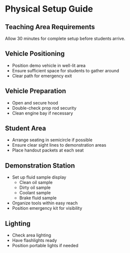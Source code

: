 # Physical Setup Guide

## Teaching Area Requirements
Allow 30 minutes for complete setup before students arrive.

## Vehicle Positioning
- Position demo vehicle in well-lit area
- Ensure sufficient space for students to gather around
- Clear path for emergency exit

## Vehicle Preparation
- Open and secure hood
- Double-check prop rod security
- Clean engine bay if necessary

## Student Area
- Arrange seating in semicircle if possible
- Ensure clear sight lines to demonstration areas
- Place handout packets at each seat

## Demonstration Station
- Set up fluid sample display
  - Clean oil sample
  - Dirty oil sample
  - Coolant sample
  - Brake fluid sample
- Organize tools within easy reach
- Position emergency kit for visibility

## Lighting
- Check area lighting
- Have flashlights ready
- Position portable lights if needed
